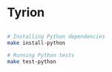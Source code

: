 # Tyrion

``` sh

# Installing Python dependencies
make install-python

# Running Python tests
make test-python
```

